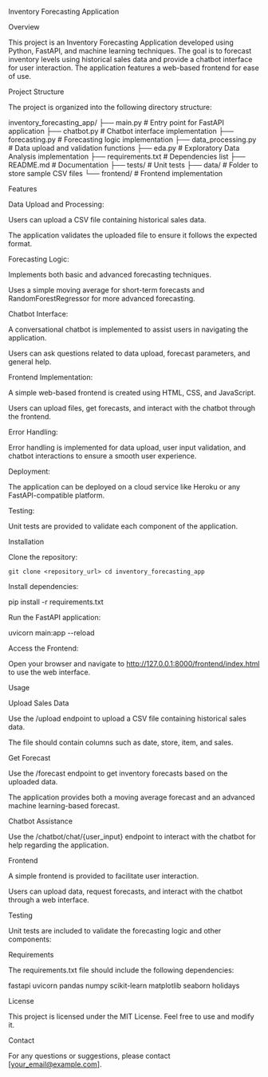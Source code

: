 Inventory Forecasting Application

Overview

This project is an Inventory Forecasting Application developed using Python, FastAPI, and machine learning techniques. The goal is to forecast inventory levels using historical sales data and provide a chatbot interface for user interaction. The application features a web-based frontend for ease of use.

Project Structure

The project is organized into the following directory structure:

inventory_forecasting_app/
├── main.py  # Entry point for FastAPI application
├── chatbot.py  # Chatbot interface implementation
├── forecasting.py  # Forecasting logic implementation
├── data_processing.py  # Data upload and validation functions
├── eda.py  # Exploratory Data Analysis implementation
├── requirements.txt  # Dependencies list
├── README.md  # Documentation
├── tests/  # Unit tests
├── data/  # Folder to store sample CSV files
└── frontend/  # Frontend implementation

Features

Data Upload and Processing:

Users can upload a CSV file containing historical sales data.

The application validates the uploaded file to ensure it follows the expected format.

Forecasting Logic:

Implements both basic and advanced forecasting techniques.

Uses a simple moving average for short-term forecasts and RandomForestRegressor for more advanced forecasting.

Chatbot Interface:

A conversational chatbot is implemented to assist users in navigating the application.

Users can ask questions related to data upload, forecast parameters, and general help.

Frontend Implementation:

A simple web-based frontend is created using HTML, CSS, and JavaScript.

Users can upload files, get forecasts, and interact with the chatbot through the frontend.

Error Handling:

Error handling is implemented for data upload, user input validation, and chatbot interactions to ensure a smooth user experience.

Deployment:

The application can be deployed on a cloud service like Heroku or any FastAPI-compatible platform.

Testing:

Unit tests are provided to validate each component of the application.

Installation

Clone the repository:

`git clone <repository_url>
cd inventory_forecasting_app`

Install dependencies:

pip install -r requirements.txt

Run the FastAPI application:

uvicorn main:app --reload

Access the Frontend:

Open your browser and navigate to http://127.0.0.1:8000/frontend/index.html to use the web interface.

Usage

Upload Sales Data

Use the /upload endpoint to upload a CSV file containing historical sales data.

The file should contain columns such as date, store, item, and sales.

Get Forecast

Use the /forecast endpoint to get inventory forecasts based on the uploaded data.

The application provides both a moving average forecast and an advanced machine learning-based forecast.

Chatbot Assistance

Use the /chatbot/chat/{user_input} endpoint to interact with the chatbot for help regarding the application.

Frontend

A simple frontend is provided to facilitate user interaction.

Users can upload data, request forecasts, and interact with the chatbot through a web interface.

Testing

Unit tests are included to validate the forecasting logic and other components:

Requirements

The requirements.txt file should include the following dependencies:

fastapi
uvicorn
pandas
numpy
scikit-learn
matplotlib
seaborn
holidays

License

This project is licensed under the MIT License. Feel free to use and modify it.

Contact

For any questions or suggestions, please contact [your_email@example.com].

